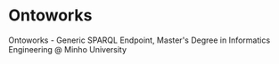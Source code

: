 # Ontoworks

Ontoworks - Generic SPARQL Endpoint, Master's Degree in Informatics Engineering @ Minho University
